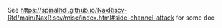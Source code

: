 See https://spinalhdl.github.io/NaxRiscv-Rtd/main/NaxRiscv/misc/index.html#side-channel-attack for some doc

